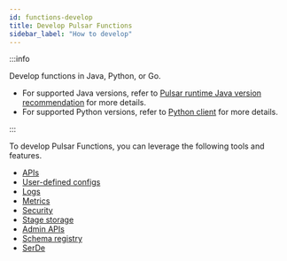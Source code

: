 ```yaml
---
id: functions-develop
title: Develop Pulsar Functions
sidebar_label: "How to develop"
---
```


:::info

Develop functions in Java, Python, or Go.
* For supported Java versions, refer to [Pulsar runtime Java version recommendation](https://github.com/apache/pulsar#pulsar-runtime-java-version-recommendation) for more details.
* For supported Python versions, refer to [Python client](client-libraries-python.md) for more details.

:::

To develop Pulsar Functions, you can leverage the following tools and features.
* [APIs](functions-develop-api.md)
* [User-defined configs](functions-develop-user-defined-configs.md)
* [Logs](functions-develop-log.md)
* [Metrics](functions-develop-metrics.md)
* [Security](functions-develop-security.md)
* [Stage storage](functions-develop-state.md)
* [Admin APIs](functions-develop-admin-api.md)
* [Schema registry](functions-develop-schema-registry.md)
* [SerDe](functions-develop-serde.md)